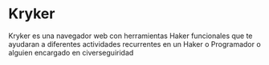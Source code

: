 # Kryker
Kryker es una navegador web con herramientas Haker funcionales que te ayudaran a diferentes actividades recurrentes en un Haker o Programador o alguien encargado en civerseguiridad 
